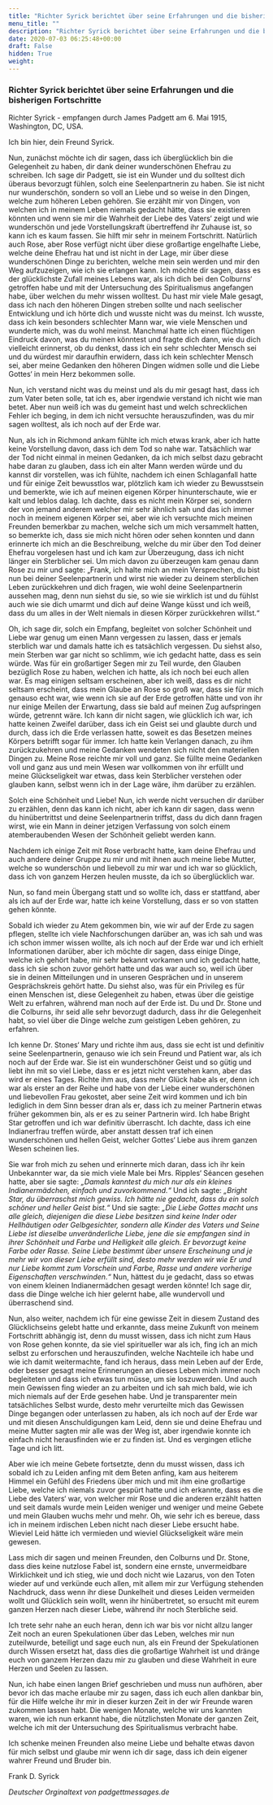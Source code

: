 ```yaml
---
title: "Richter Syrick berichtet über seine Erfahrungen und die bisherigen Fortschritte"
menu_title: ""
description: "Richter Syrick berichtet über seine Erfahrungen und die bisherigen Fortschritte"
date: 2020-07-03 06:25:48+00:00
draft: False
hidden: True
weight:
---
```

### Richter Syrick berichtet über seine Erfahrungen und die bisherigen Fortschritte

Richter Syrick - empfangen durch James Padgett am 6. Mai 1915, Washington, DC, USA.

Ich bin hier, dein Freund Syrick.

Nun, zunächst möchte ich dir sagen, dass ich überglücklich bin die Gelegenheit zu haben, dir dank deiner wunderschönen Ehefrau zu schreiben. Ich sage dir Padgett, sie ist ein Wunder und du solltest dich überaus bevorzugt fühlen, solch eine Seelenpartnerin zu haben. Sie ist nicht nur wunderschön, sondern so voll an Liebe und so weise in den Dingen, welche zum höheren Leben gehören. Sie erzählt mir von Dingen, von welchen ich in meinem Leben niemals gedacht hätte, dass sie existieren könnten und wenn sie mir die Wahrheit der Liebe des Vaters‘ zeigt und wie wunderschön und jede Vorstellungskraft übertreffend ihr Zuhause ist, so kann ich es kaum fassen. Sie hilft mir sehr in meinem Fortschritt. Natürlich auch Rose, aber Rose verfügt nicht über diese großartige engelhafte Liebe, welche deine Ehefrau hat und ist nicht in der Lage, mir über diese wunderschönen Dinge zu berichten, welche mein sein werden und mir den Weg aufzuzeigen, wie ich sie erlangen kann. Ich möchte dir sagen, dass es der glücklichste Zufall meines Lebens war, als ich dich bei den Colburns‘ getroffen habe und mit der Untersuchung des Spiritualismus angefangen habe, über welchen du mehr wissen wolltest. Du hast mir viele Male gesagt, dass ich nach den höheren Dingen streben sollte und nach seelischer Entwicklung und ich hörte dich und wusste nicht was du meinst. Ich wusste, dass ich kein besonders schlechter Mann war, wie viele Menschen und wunderte mich, was du wohl meinst. Manchmal hatte ich einen flüchtigen Eindruck davon, was du meinen könntest und fragte dich dann, wie du dich vielleicht erinnerst, ob du denkst, dass ich ein sehr schlechter Mensch sei und du würdest mir daraufhin erwidern, dass ich kein schlechter Mensch sei, aber meine Gedanken den höheren Dingen widmen solle und die Liebe Gottes‘ in mein Herz bekommen solle.

Nun, ich verstand nicht was du meinst und als du mir gesagt hast, dass ich zum Vater beten solle, tat ich es, aber irgendwie verstand ich nicht wie man betet. Aber nun weiß ich was du gemeint hast und welch schrecklichen Fehler ich beging, in dem ich nicht versuchte herauszufinden, was du mir sagen wolltest, als ich noch auf der Erde war.

Nun, als ich in Richmond ankam fühlte ich mich etwas krank, aber ich hatte keine Vorstellung davon, dass ich dem Tod so nahe war. Tatsächlich war der Tod nicht einmal in meinen Gedanken, da ich mich selbst dazu gebracht habe daran zu glauben, dass ich ein alter Mann werden würde und du kannst dir vorstellen, was ich fühlte, nachdem ich einen Schlaganfall hatte und für einige Zeit bewusstlos war, plötzlich kam ich wieder zu Bewusstsein und bemerkte, wie ich auf meinen eigenen Körper hinunterschaute, wie er kalt und leblos dalag. Ich dachte, dass es nicht mein Körper sei, sondern der von jemand anderem welcher mir sehr ähnlich sah und das ich immer noch in meinem eigenen Körper sei, aber wie ich versuchte mich meinen Freunden bemerkbar zu machen, welche sich um mich versammelt hatten, so bemerkte ich, dass sie mich nicht hören oder sehen konnten und dann erinnerte ich mich an die Beschreibung, welche du mir über den Tod deiner Ehefrau vorgelesen hast und ich kam zur Überzeugung, dass ich nicht länger ein Sterblicher sei. Um mich davon zu überzeugen kam genau dann Rose zu mir und sagte: „Frank, ich halte mich an mein Versprechen, du bist nun bei deiner Seelenpartnerin und wirst nie wieder zu deinem sterblichen Leben zurückkehren und dich fragen, wie wohl deine Seelenpartnerin aussehen mag, denn nun siehst du sie, so wie sie wirklich ist und du fühlst auch wie sie dich umarmt und dich auf deine Wange küsst und ich weiß, dass du um alles in der Welt niemals in diesen Körper zurückkehren willst.“

Oh, ich sage dir, solch ein Empfang, begleitet von solcher Schönheit und Liebe war genug um einen Mann vergessen zu lassen, dass er jemals sterblich war und damals hatte ich es tatsächlich vergessen. Du siehst also, mein Sterben war gar nicht so schlimm, wie ich gedacht hatte, dass es sein würde. Was für ein großartiger Segen mir zu Teil wurde, den Glauben bezüglich Rose zu haben, welchen ich hatte, als ich noch bei euch allen war. Es mag einigen seltsam erscheinen, aber ich weiß, dass es dir nicht seltsam erscheint, dass mein Glaube an Rose so groß war, dass sie für mich genauso echt war, wie wenn ich sie auf der Erde getroffen hätte und von ihr nur einige Meilen der Erwartung, dass sie bald auf meinen Zug aufspringen würde, getrennt wäre. Ich kann dir nicht sagen, wie glücklich ich war, ich hatte keinen Zweifel darüber, dass ich ein Geist sei und glaubte durch und durch, dass ich die Erde verlassen hatte, soweit es das Besetzen meines Körpers betrifft sogar für immer. Ich hatte kein Verlangen danach, zu ihm zurückzukehren und meine Gedanken wendeten sich nicht den materiellen Dingen zu. Meine Rose reichte mir voll und ganz. Sie füllte meine Gedanken voll und ganz aus und mein Wesen war vollkommen von ihr erfüllt und meine Glückseligkeit war etwas, dass kein Sterblicher verstehen oder glauben kann, selbst wenn ich in der Lage wäre, ihm darüber zu erzählen.

Solch eine Schönheit und Liebe! Nun, ich werde nicht versuchen dir darüber zu erzählen, denn das kann ich nicht, aber ich kann dir sagen, dass wenn du hinübertrittst und deine Seelenpartnerin triffst, dass du dich dann fragen wirst, wie ein Mann in deiner jetzigen Verfassung von solch einem atemberaubenden Wesen der Schönheit geliebt werden kann.

Nachdem ich einige Zeit mit Rose verbracht hatte, kam deine Ehefrau und auch andere deiner Gruppe zu mir und mit ihnen auch meine liebe Mutter, welche so wunderschön und liebevoll zu mir war und ich war so glücklich, dass ich von ganzem Herzen heulen musste, da ich so überglücklich war.

Nun, so fand mein Übergang statt und so wollte ich, dass er stattfand, aber als ich auf der Erde war, hatte ich keine Vorstellung, dass er so von statten gehen könnte.

Sobald ich wieder zu Atem gekommen bin, wie wir auf der Erde zu sagen pflegen, stellte ich viele Nachforschungen darüber an, was ich sah und was ich schon immer wissen wollte, als ich noch auf der Erde war und ich erhielt Informationen darüber, aber ich möchte dir sagen, dass einige Dinge, welche ich gehört habe, mir sehr bekannt vorkamen und ich gedacht hatte, dass ich sie schon zuvor gehört hatte und das war auch so, weil ich über sie in deinen Mitteilungen und in unseren Gesprächen und in unserem Gesprächskreis gehört hatte. Du siehst also, was für ein Privileg es für einen Menschen ist, diese Gelegenheit zu haben, etwas über die geistige Welt zu erfahren, während man noch auf der Erde ist. Du und Dr. Stone und die Colburns, ihr seid alle sehr bevorzugt dadurch, dass ihr die Gelegenheit habt, so viel über die Dinge welche zum geistigen Leben gehören, zu erfahren.

Ich kenne Dr. Stones‘ Mary und richte ihm aus, dass sie echt ist und definitiv seine Seelenpartnerin, genauso wie ich sein Freund und Patient war, als ich noch auf der Erde war. Sie ist ein wunderschöner Geist und so gütig und liebt ihn mit so viel Liebe, dass er es jetzt nicht verstehen kann, aber das wird er eines Tages. Richte ihm aus, dass mehr Glück habe als er, denn ich war als erster an der Reihe und habe von der Liebe einer wunderschönen und liebevollen Frau gekostet, aber seine Zeit wird kommen und ich bin lediglich in dem Sinn besser dran als er, dass ich zu meiner Partnerin etwas früher gekommen bin, als er es zu seiner Partnerin wird. Ich habe Bright Star getroffen und ich war definitiv überrascht. Ich dachte, dass ich eine Indianerfrau treffen würde, aber anstatt dessen traf ich einen wunderschönen und hellen Geist, welcher Gottes‘ Liebe aus ihrem ganzen Wesen scheinen lies.

Sie war froh mich zu sehen und erinnerte mich daran, dass ich ihr kein Unbekannter war, da sie mich viele Male bei Mrs. Ripples‘ Séancen gesehen hatte, aber sie sagte: *„Damals kanntest du mich nur als ein kleines Indianermädchen, einfach und zuvorkommend.“* Und ich sagte: *„Bright Star, du überraschst mich gewiss. Ich hätte nie gedacht, dass du ein solch schöner und heller Geist bist.“* Und sie sagte: *„Die Liebe Gottes macht uns alle gleich, diejenigen die diese Liebe besitzen sind keine Inder oder Hellhäutigen oder Gelbgesichter, sondern alle Kinder des Vaters und Seine Liebe ist dieselbe unveränderliche Liebe, jene die sie empfangen sind in ihrer Schönheit und Farbe und Helligkeit alle gleich. Er bevorzugt keine Farbe oder Rasse. Seine Liebe bestimmt über unsere Erscheinung und je mehr wir von dieser Liebe erfüllt sind, desto mehr werden wir wie Er und nur Liebe kommt zum Vorschein und Farbe, Rasse und andere vorherige Eigenschaften verschwinden.“* Nun, hättest du je gedacht, dass so etwas von einem kleinen Indianermädchen gesagt werden könnte! Ich sage dir, dass die Dinge welche ich hier gelernt habe, alle wundervoll und überraschend sind.

Nun, also weiter, nachdem ich für eine gewisse Zeit in diesem Zustand des Glücklichseins gelebt hatte und erkannte, dass meine Zukunft von meinem Fortschritt abhängig ist, denn du musst wissen, dass ich nicht zum Haus von Rose gehen konnte, da sie viel spiritueller war als ich, fing ich an mich selbst zu erforschen und herauszufinden, welche Nachteile ich habe und wie ich damit weitermachte, fand ich heraus, dass mein Leben auf der Erde, oder besser gesagt meine Erinnerungen an dieses Leben mich immer noch begleiteten und dass ich etwas tun müsse, um sie loszuwerden. Und auch mein Gewissen fing wieder an zu arbeiten und ich sah mich bald, wie ich mich niemals auf der Erde gesehen habe. Und je transparenter mein tatsächliches Selbst wurde, desto mehr verurteilte mich das Gewissen Dinge begangen oder unterlassen zu haben, als ich noch auf der Erde war und mit diesen Anschuldigungen kam Leid, denn sie und deine Ehefrau und meine Mutter sagten mir alle was der Weg ist, aber irgendwie konnte ich einfach nicht herausfinden wie er zu finden ist. Und es vergingen etliche Tage und ich litt.

Aber wie ich meine Gebete fortsetzte, denn du musst wissen, dass ich sobald ich zu Leiden anfing mit dem Beten anfing, kam aus heiterem Himmel ein Gefühl des Friedens über mich und mit ihm eine großartige Liebe, welche ich niemals zuvor gespürt hatte und ich erkannte, dass es die Liebe des Vaters‘ war, von welcher mir Rose und die anderen erzählt hatten und seit damals wurde mein Leiden weniger und weniger und meine Gebete und mein Glauben wuchs mehr und mehr. Oh, wie sehr ich es bereue, dass ich in meinem irdischen Leben nicht nach dieser Liebe ersucht habe. Wieviel Leid hätte ich vermieden und wieviel Glückseligkeit wäre mein gewesen.

Lass mich dir sagen und meinen Freunden, den Colburns und Dr. Stone, dass dies keine nutzlose Fabel ist, sondern eine ernste, unvermeidbare Wirklichkeit und ich stieg, wie und doch nicht wie Lazarus, von den Toten wieder auf und verkünde euch allen, mit allem mir zur Verfügung stehenden Nachdruck, dass wenn ihr diese Dunkelheit und dieses Leiden vermeiden wollt und Glücklich sein wollt, wenn ihr hinübertretet, so ersucht mit eurem ganzen Herzen nach dieser Liebe, während ihr noch Sterbliche seid.

Ich trete sehr nahe an euch heran, denn ich war bis vor nicht allzu langer Zeit noch an euren Spekulationen über das Leben, welches mir nun zuteilwurde, beteiligt und sage euch nun, als ein Freund der Spekulationen durch Wissen ersetzt hat, dass dies die großartige Wahrheit ist und dränge euch von ganzem Herzen dazu mir zu glauben und diese Wahrheit in eure Herzen und Seelen zu lassen.

Nun, ich habe einen langen Brief geschrieben und muss nun aufhören, aber bevor ich das mache erlaube mir zu sagen, dass ich euch allen dankbar bin, für die Hilfe welche ihr mir in dieser kurzen Zeit in der wir Freunde waren zukommen lassen habt. Die wenigen Monate, welche wir uns kannten waren, wie ich nun erkannt habe, die nützlichsten Monate der ganzen Zeit, welche ich mit der Untersuchung des Spiritualismus verbracht habe.

Ich schenke meinen Freunden also meine Liebe und behalte etwas davon für mich selbst und glaube mir wenn ich dir sage, dass ich dein eigener wahrer Freund und Bruder bin.

Frank D. Syrick

*Deutscher Orginaltext von padgettmessages.de*
